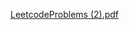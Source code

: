 [LeetcodeProblems (2).pdf](https://github.com/shubhsardana29/LeetCode/files/8608185/LeetcodeProblems.2.pdf)
​
